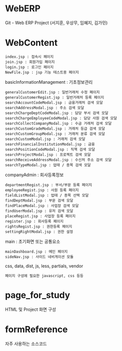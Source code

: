 # WebERP
Git - Web ERP Project (서지훈, 우상무, 임혜지, 김가민)

# WebContent

    index.jsp : 접속시 페이지
    join.jsp : 회원가입 페이지
    login.jsp : 로그인 페이지
    NewFile.jsp : jsp 기능 테스트용 페이지
  
  basicInformationManagement : 기초정보관리
  
    generalCustomerEdit.jsp : 일반거래처 수정 페이지
    generalCustomerRegist.jsp : 일반거래처 등록 페이지
    searchAccountCodeModal.jsp : 금융거래처 검색 모달
    searchAddressModal.jsp : 주소 검색 모달
    searchChargeDeptCodeModal.jsp : 담당 부서 검색 모달
    searchChargeEmployeeCodeModal.jsp : 담당 사원 검색 모달
    searchCollectCompanyModal.jsp : 수금 거래처 검색 모달
    searchCustomGradeModal.jsp : 거래처 등급 검색 모달
    searchCustomGroupModal.jsp : 거래처 분류 검색 모달
    searchCustomModal.jsp : 거래처 검색 모달
    searchFinancialInstitutionModal.jsp : 금융
    searchPositionCodeModal.jsp : 직책 검색 모달
    searchProjectModal.jsp : 프로젝트 검색 모달
    searchReceiveAddressModal.jsp : 수신처 주소 검색 모달
    searchTypeModal.jsp : 업태 / 종목 검색 모달
    
  companyAdmin : 회사등록정보
  
    departmentRegist.jsp : 부서/부문 등록 페이지
    employeeRegist.jsp : 사원 등록 페이지
    fieldListModal.jsp : 업태 / 종목 선택 모달
    findDeptModal.jsp : 부문 검색 모달
    findPlaceModal.jsp : 사업장 검색 모달
    findUserModal.jsp : 유저 검색 모달
    placeRegist.jsp : 사업장 등록 페이지
    register.jsp : 회사등록 페이지
    rightsRegist.jsp : 권한등록 페이지
    settingRightModal.jsp : 권한 설정 
    
  main : 초기화면 또는 공통요소
    
    mainDashboard.jsp : 메인 페이지
    sideNav.jsp : 사이드 네비게이션 모듈
  
  css, data, dist, js, less, partials, vendor
    
    페이지 구성에 필요한 javascript, css 등등

# page_for_study
HTML 및 Project 화면 구성 





# formReference
자주 사용하는 소스코드 
